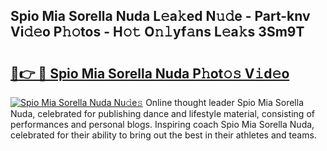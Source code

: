 ## Spio Mia Sorella Nuda L𝚎a𝚔ed N𝚞𝚍e - Part-knv Vi𝚍𝚎o P𝚑𝚘tos - H𝚘𝚝 O𝚗𝚕yf𝚊ns L𝚎a𝚔s 3Sm9T

# <h2><a href="http://kfa998.oniu.top/?m=Spio+Mia+Sorella+Nuda">🔗👉 🔴 Spio Mia Sorella Nuda P𝚑ot𝚘𝚜 V𝚒d𝚎o</a></h2>

[![Spio Mia Sorella Nuda Nu𝚍e𝚜](https://i.imgur.com/0qMVB7G.gif)](http://kfa998.oniu.top/?m=Spio+Mia+Sorella+Nuda)
Online thought leader Spio Mia Sorella Nuda, celebrated for publishing dance and lifestyle material, consisting of performances and personal blogs. Inspiring coach Spio Mia Sorella Nuda, celebrated for their ability to bring out the best in their athletes and teams.  
